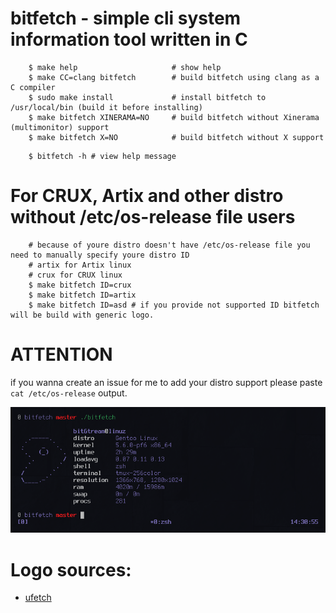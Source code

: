 # bitfetch - simple cli system information tool written in C

```shell
    $ make help                     # show help
    $ make CC=clang bitfetch        # build bitfetch using clang as a C compiler
    $ sudo make install             # install bitfetch to /usr/local/bin (build it before installing)
    $ make bitfetch XINERAMA=NO     # build bitfetch without Xinerama (multimonitor) support
    $ make bitfetch X=NO            # build bitfetch without X support
```

```shell
    $ bitfetch -h # view help message
```

# For CRUX, Artix and other distro without /etc/os-release file users

```shell
    # because of youre distro doesn't have /etc/os-release file you need to manually specify youre distro ID
    # artix for Artix linux
    # crux for CRUX linux
    $ make bitfetch ID=crux
    $ make bitfetch ID=artix
    $ make bitfetch ID=asd # if you provide not supported ID bitfetch will be build with generic logo.
```


# ATTENTION

if you wanna create an issue for me to add your distro support please paste `cat /etc/os-release` output.

![screenshot](./bitfetch.png)

# Logo sources:
+ [ufetch](https://gitlab.com/jschx/ufetch)
